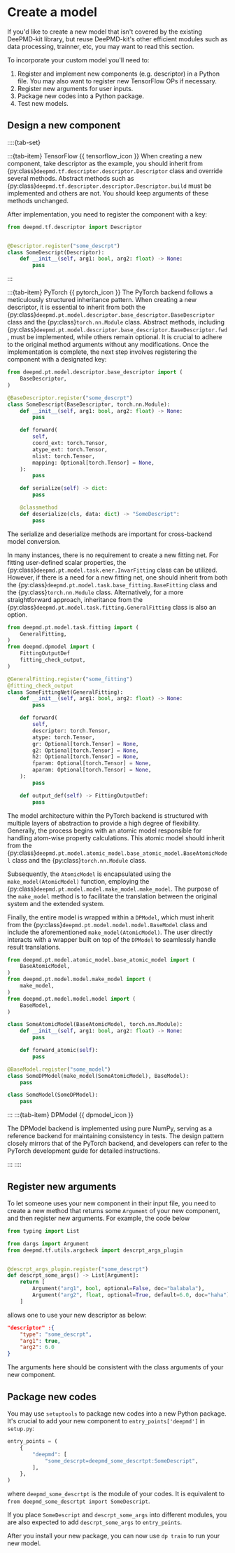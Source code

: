 # Create a model

If you'd like to create a new model that isn't covered by the existing DeePMD-kit library, but reuse DeePMD-kit's other efficient modules such as data processing, trainner, etc, you may want to read this section.

To incorporate your custom model you'll need to:
1. Register and implement new components (e.g. descriptor) in a Python file. You may also want to register new TensorFlow OPs if necessary.
2. Register new arguments for user inputs.
3. Package new codes into a Python package.
4. Test new models.

## Design a new component

::::{tab-set}

:::{tab-item} TensorFlow {{ tensorflow_icon }}
When creating a new component, take descriptor as the example, you should inherit from {py:class}`deepmd.tf.descriptor.descriptor.Descriptor` class and override several methods. Abstract methods such as {py:class}`deepmd.tf.descriptor.descriptor.Descriptor.build` must be implemented and others are not. You should keep arguments of these methods unchanged.

After implementation, you need to register the component with a key:
```py
from deepmd.tf.descriptor import Descriptor


@Descriptor.register("some_descrpt")
class SomeDescript(Descriptor):
    def __init__(self, arg1: bool, arg2: float) -> None:
        pass
```
:::

:::{tab-item} PyTorch {{ pytorch_icon }}
The PyTorch backend follows a meticulously structured inheritance pattern. When creating a new descriptor, it is essential to inherit from both the {py:class}`deepmd.pt.model.descriptor.base_descriptor.BaseDescriptor` class and the {py:class}`torch.nn.Module` class. Abstract methods, including {py:class}`deepmd.pt.model.descriptor.base_descriptor.BaseDescriptor.fwd`, must be implemented, while others remain optional. It is crucial to adhere to the original method arguments without any modifications. Once the implementation is complete, the next step involves registering the component with a designated key:

```py
from deepmd.pt.model.descriptor.base_descriptor import (
    BaseDescriptor,
)

@BaseDescriptor.register("some_descrpt")
class SomeDescript(BaseDescriptor, torch.nn.Module):
    def __init__(self, arg1: bool, arg2: float) -> None:
        pass

    def forward(
        self,
        coord_ext: torch.Tensor,
        atype_ext: torch.Tensor,
        nlist: torch.Tensor,
        mapping: Optional[torch.Tensor] = None,
    ):
        pass

    def serialize(self) -> dict:
        pass

    @classmethod
    def deserialize(cls, data: dict) -> "SomeDescript":
        pass
```
The serialize and deserialize methods are important for cross-backend model conversion.

In many instances, there is no requirement to create a new fitting net. For fitting user-defined scalar properties, the {py:class}`deepmd.pt.model.task.ener.InvarFitting` class can be utilized. However, if there is a need for a new fitting net, one should inherit from both the {py:class}`deepmd.pt.model.task.base_fitting.BaseFitting` class and the {py:class}`torch.nn.Module` class. Alternatively, for a more straightforward approach, inheritance from the {py:class}`deepmd.pt.model.task.fitting.GeneralFitting` class is also an option.

```py
from deepmd.pt.model.task.fitting import (
    GeneralFitting,
)
from deepmd.dpmodel import (
    FittingOutputDef
    fitting_check_output,
)

@GeneralFitting.register("some_fitting")
@fitting_check_output
class SomeFittingNet(GeneralFitting):
    def __init__(self, arg1: bool, arg2: float) -> None:
        pass

    def forward(
        self,
        descriptor: torch.Tensor,
        atype: torch.Tensor,
        gr: Optional[torch.Tensor] = None,
        g2: Optional[torch.Tensor] = None,
        h2: Optional[torch.Tensor] = None,
        fparam: Optional[torch.Tensor] = None,
        aparam: Optional[torch.Tensor] = None,
    ):
        pass

    def output_def(self) -> FittingOutputDef:
        pass
```

The model architecture within the PyTorch backend is structured with multiple layers of abstraction to provide a high degree of flexibility. Generally, the process begins with an atomic model responsible for handling atom-wise property calculations. This atomic model should inherit from the {py:class}`deepmd.pt.model.atomic_model.base_atomic_model.BaseAtomicModel` class and the {py:class}`torch.nn.Module` class.

Subsequently, the `AtomicModel` is encapsulated using the `make_model(AtomicModel)` function, employing the {py:class}`deepmd.pt.model.model.make_model.make_model`. The purpose of the `make_model` method is to facilitate the translation between the original system and the extended system.

Finally, the entire model is wrapped within a `DPModel`, which must inherit from the {py:class}`deepmd.pt.model.model.model.BaseModel` class and include the aforementioned `make_model(AtomicModel)`. The user directly interacts with a wrapper built on top of the `DPModel` to seamlessly handle result translations.

```py
from deepmd.pt.model.atomic_model.base_atomic_model import (
    BaseAtomicModel,
)
from deepmd.pt.model.model.make_model import (
    make_model,
)
from deepmd.pt.model.model.model import (
    BaseModel,
)

class SomeAtomicModel(BaseAtomicModel, torch.nn.Module):
    def __init__(self, arg1: bool, arg2: float) -> None:
        pass

    def forward_atomic(self):
        pass

@BaseModel.register("some_model")
class SomeDPModel(make_model(SomeAtomicModel), BaseModel):
    pass

class SomeModel(SomeDPModel):
    pass
```

:::
:::{tab-item} DPModel {{ dpmodel_icon }}

The DPModel backend is implemented using pure NumPy, serving as a reference backend for maintaining consistency in tests. The design pattern closely mirrors that of the PyTorch backend, and developers can refer to the PyTorch development guide for detailed instructions.

:::
::::
## Register new arguments

To let someone uses your new component in their input file, you need to create a new method that returns some `Argument` of your new component, and then register new arguments. For example, the code below

```py
from typing import List

from dargs import Argument
from deepmd.tf.utils.argcheck import descrpt_args_plugin


@descrpt_args_plugin.register("some_descrpt")
def descrpt_some_args() -> List[Argument]:
    return [
        Argument("arg1", bool, optional=False, doc="balabala"),
        Argument("arg2", float, optional=True, default=6.0, doc="haha"),
    ]
```

allows one to use your new descriptor as below:

```json
"descriptor" :{
    "type": "some_descrpt",
    "arg1": true,
    "arg2": 6.0
}
```

The arguments here should be consistent with the class arguments of your new component.

## Package new codes

You may use `setuptools` to package new codes into a new Python package. It's crucial to add your new component to `entry_points['deepmd']` in `setup.py`:

```py
entry_points = (
    {
        "deepmd": [
            "some_descrpt=deepmd_some_descrtpt:SomeDescript",
        ],
    },
)
```

where `deepmd_some_descrtpt` is the module of your codes. It is equivalent to `from deepmd_some_descrtpt import SomeDescript`.

If you place `SomeDescript` and `descrpt_some_args` into different modules, you are also expected to add `descrpt_some_args` to `entry_points`.

After you install your new package, you can now use `dp train` to run your new model.
